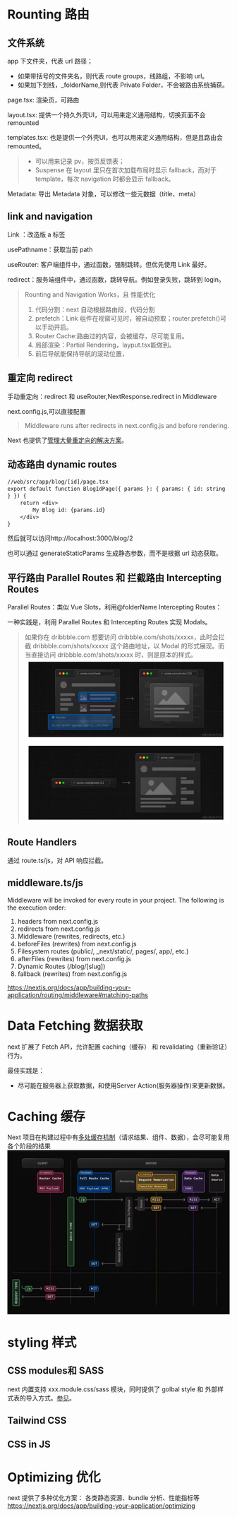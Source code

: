 
# Rounting 路由
## 文件系统

app 下文件夹，代表 url 路径；
- 如果带括号的文件夹名，则代表 route groups，线路组，不影响 url。
- 如果加下划线，_folderName,则代表 Private Folder，不会被路由系统捕获。

page.tsx: 渲染页，可路由

layout.tsx: 提供一个持久外壳UI，可以用来定义通用结构，切换页面不会remounted

templates.tsx:  也是提供一个外壳UI，也可以用来定义通用结构，但是且路由会 remounted。
> - 可以用来记录 pv，按页反馈表；
> - Suspense 在 layout 里只在首次加载布局时显示 fallback，而对于 template，每次 navigation 时都会显示 fallback。

Metadata: 导出 Metadata 对象，可以修改一些元数据（title、meta）

## link and navigation

Link ：改造版 a 标签

usePathname：获取当前 path

useRouter: 客户端组件中，通过函数，强制跳转。但优先使用 Link 最好。

redirect：服务端组件中，通过函数，跳转导航。例如登录失败，跳转到 login。


> Rounting and Navigation Works，且 性能优化
> 1. 代码分割：next 自动根据路由段，代码分割
> 2. prefetch：Link 组件在视窗可见时，被自动预取；router.prefetch()可以手动开启。
> 3. Router Cache:路由过的内容，会被缓存，尽可能复用。
> 4. 局部渲染：Partial Rendering，layput.tsx能做到。
> 5. 前后导航能保持导航的滚动位置，

## 重定向 redirect

手动重定向：redirect 和 useRouter,NextResponse.redirect in Middleware 

next.config.js,可以直接配置

> Middleware runs after redirects in next.config.js and before rendering.

Next 也提供了[管理大量重定向的解决方案](https://nextjs.org/docs/app/building-your-application/routing/redirecting#managing-redirects-at-scale-advanced)。

## 动态路由 dynamic routes

```tsx
//web/src/app/blog/[id]/page.tsx
export default function BlogIdPage({ params }: { params: { id: string } }) {
    return <div>
        My Blog id: {params.id}
    </div>
}
```

然后就可以访问http://localhost:3000/blog/2

也可以通过 generateStaticParams 生成静态参数，而不是根据 url 动态获取。

## 平行路由 Parallel Routes 和 拦截路由 Intercepting Routes

Parallel Routes：类似 Vue Slots，利用@folderName
Intercepting Routes：

一种实践是，利用 Parallel Routes 和 Intercepting Routes 实现 Modals。

> 如果你在 dribbble.com 想要访问 dribbble.com/shots/xxxxx，此时会拦截 dribbble.com/shots/xxxxx 这个路由地址，以 Modal 的形式展现。而当直接访问 dribbble.com/shots/xxxxx 时，则是原本的样式。
> ![Alt text](image.png)

## Route Handlers

通过 route.ts/js，对 API 响应拦截。

## middleware.ts/js

Middleware will be invoked for every route in your project. The following is the execution order:

1. headers from next.config.js
2. redirects from next.config.js
3. Middleware (rewrites, redirects, etc.)
4. beforeFiles (rewrites) from next.config.js
5. Filesystem routes (public/, _next/static/, pages/, app/, etc.)
6. afterFiles (rewrites) from next.config.js
7. Dynamic Routes (/blog/[slug])
8. fallback (rewrites) from next.config.js

https://nextjs.org/docs/app/building-your-application/routing/middleware#matching-paths

# Data Fetching 数据获取

next 扩展了 Fetch API，允许配置 caching（缓存） 和 revalidating（重新验证）行为。

最佳实践是：
- 尽可能在服务器上获取数据，和使用Server Action(服务器操作)来更新数据。

# Caching 缓存

Next 项目在构建过程中有[多处缓存机制](https://nextjs.org/docs/app/building-your-application/caching)（请求结果、组件、数据），会尽可能复用各个阶段的结果
![Alt text](image-1.png)

# styling 样式
## CSS modules和 SASS

next 内置支持 xxx.module.css/sass 模块，同时提供了 golbal style 和 外部样式表的导入方式。[参见](https://nextjs.org/docs/app/building-your-application/styling/css-modules)。

## Tailwind CSS
## CSS in JS

# Optimizing 优化

next 提供了多种优化方案：
各类静态资源、bundle 分析、性能指标等
https://nextjs.org/docs/app/building-your-application/optimizing